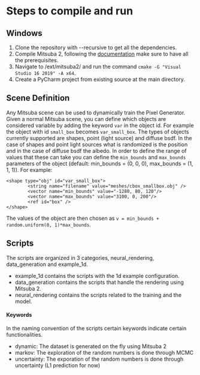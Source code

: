 # Steps to compile and run

## Windows

1. Clone the repository with --recursive to get all the dependencies.
2. Compile Mitsuba 2, following the [documentation](https://mitsuba2.readthedocs.io/en/latest/src/getting_started/compiling.html) make sure to have all the prerequisites. 
3. Navigate to /ext/mitsuba2/ and run the command `cmake -G "Visual Studio 16 2019" -A x64`.
4. Create a PyCharm project from existing source at the main directory.

## Scene Definition

Any Mitsuba scene can be used to dynamically train the Pixel Generator. Given a normal Mitsuba scene,
you can define which objects are considered variable by adding the keyword `var` in the object id.
For example the object with id `small_box` becomes `var_small_box`. The types of objects currently
supported are shapes, point (light source) and diffuse bsdf. In the case of shapes and point light sources
what is randomized is the position and in the case of diffuse bsdf the albedo. In order to define the range
of values that these can take you can define the `min_bounds` and `max_bounds` parameters of the object 
(default: min_bounds = (0, 0, 0), max_bounds = (1, 1, 1)). For example:

```
<shape type="obj" id="var_small_box">
        <string name="filename" value="meshes/cbox_smallbox.obj" />
		<vector name="min_bounds" value="-1280, 80, 120"/>
		<vector name="max_bounds" value="3100, 0, 200"/>
        <ref id="box" />        
</shape>
```

The values of the object are then chosen as `v = min_bounds + random.uniform(0, 1)*max_bounds`.


## Scripts

The scripts are organized in 3 categories, neural_rendering, data_generation and example_1d. 
* example_1d contains the scripts with the 1d example configuration.
* data_generation contains the scripts that handle the rendering using Mitsuba 2.
* neural_rendering contains the scripts related to the training and the model.

#### Keywords

In the naming convention of the scripts certain keywords indicate certain functionalities.

* dynamic: The dataset is generated on the fly using Mitsuba 2
* markov: The exploration of the random numbers is done through MCMC
* uncertainty: The exporation of the random numbers is done through uncertainty (L1 prediction for now)